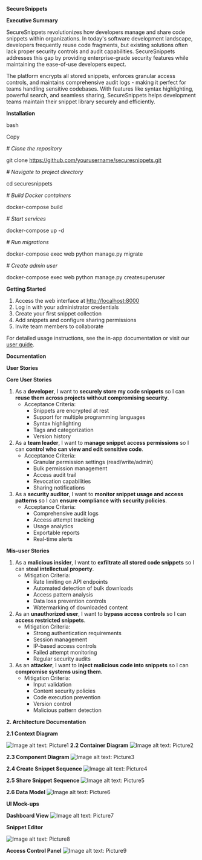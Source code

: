 **SecureSnippets**

**Executive Summary**

SecureSnippets revolutionizes how developers manage and share code snippets within organizations. In today's software development landscape, developers frequently reuse code fragments, but existing solutions often lack proper security controls and audit capabilities. SecureSnippets addresses this gap by providing enterprise-grade security features while maintaining the ease-of-use developers expect.

The platform encrypts all stored snippets, enforces granular access controls, and maintains comprehensive audit logs - making it perfect for teams handling sensitive codebases. With features like syntax highlighting, powerful search, and seamless sharing, SecureSnippets helps development teams maintain their snippet library securely and efficiently.

**Installation**

bash

Copy

_\# Clone the repository_

git clone <https://github.com/yourusername/securesnippets.git>

_\# Navigate to project directory_

cd securesnippets

_\# Build Docker containers_

docker-compose build

_\# Start services_

docker-compose up -d

_\# Run migrations_

docker-compose exec web python manage.py migrate

_\# Create admin user_

docker-compose exec web python manage.py createsuperuser

**Getting Started**

1. Access the web interface at <http://localhost:8000>
2. Log in with your administrator credentials
3. Create your first snippet collection
4. Add snippets and configure sharing permissions
5. Invite team members to collaborate

For detailed usage instructions, see the in-app documentation or visit our [user guide](file:///Users/myeredla/Library/Containers/com.microsoft.Word/Data/Library/Preferences/AutoRecovery/docs/USER_GUIDE.md).

**Documentation**

**User Stories**

**Core User Stories**

1. As a **developer**, I want to **securely store my code snippets** so I can **reuse them across projects without compromising security**.
    - Acceptance Criteria:
        - Snippets are encrypted at rest
        - Support for multiple programming languages
        - Syntax highlighting
        - Tags and categorization
        - Version history
2. As a **team leader**, I want to **manage snippet access permissions** so I can **control who can view and edit sensitive code**.
    - Acceptance Criteria:
        - Granular permission settings (read/write/admin)
        - Bulk permission management
        - Access audit trail
        - Revocation capabilities
        - Sharing notifications
3. As a **security auditor**, I want to **monitor snippet usage and access patterns** so I can **ensure compliance with security policies**.
    - Acceptance Criteria:
        - Comprehensive audit logs
        - Access attempt tracking
        - Usage analytics
        - Exportable reports
        - Real-time alerts

**Mis-user Stories**

1. As a **malicious insider**, I want to **exfiltrate all stored code snippets** so I can **steal intellectual property**.
    - Mitigation Criteria:
        - Rate limiting on API endpoints
        - Automated detection of bulk downloads
        - Access pattern analysis
        - Data loss prevention controls
        - Watermarking of downloaded content
2. As an **unauthorized user**, I want to **bypass access controls** so I can **access restricted snippets**.
    - Mitigation Criteria:
        - Strong authentication requirements
        - Session management
        - IP-based access controls
        - Failed attempt monitoring
        - Regular security audits
3. As an **attacker**, I want to **inject malicious code into snippets** so I can **compromise systems using them**.
    - Mitigation Criteria:
        - Input validation
        - Content security policies
        - Code execution prevention
        - Version control
        - Malicious pattern detection

**2\. Architecture Documentation**

**2.1 Context Diagram**

![Image alt text: Picture1](./docs/Picture1.png)
**2.2 Container Diagram**
![Image alt text: Picture2](./docs/Picture2.png)

**2.3 Component Diagram**
![Image alt text: Picture3](./docs/Picture3.png)

**2.4 Create Snippet Sequence**
![Image alt text: Picture4](./docs/Picture4.png)

**2.5 Share Snippet Sequence**
![Image alt text: Picture5](./docs/Picture5.png)

**2.6 Data Model**
![Image alt text: Picture6](./docs/Picture6.png)

**UI Mock-ups**

**Dashboard View**
![Image alt text: Picture7](./docs/Picture7.png)

**Snippet Editor**

![Image alt text: Picture8](./docs/Picture8.png)

**Access Control Panel**
![Image alt text: Picture9](./docs/Picture9.png)